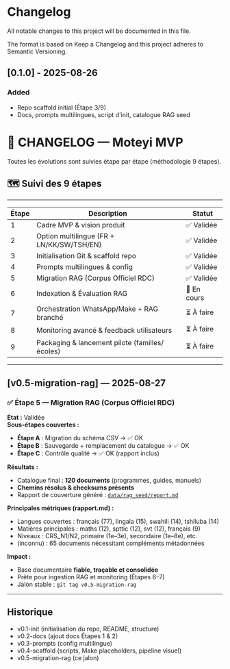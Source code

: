 # Changelog
All notable changes to this project will be documented in this file.

The format is based on Keep a Changelog and this project adheres to Semantic Versioning.

## [0.1.0] - 2025-08-26
### Added
- Repo scaffold initial (Étape 3/9)
- Docs, prompts multilingues, script d'init, catalogue RAG seed

# 📑 CHANGELOG — Moteyi MVP

Toutes les évolutions sont suivies étape par étape (méthodologie 9 étapes).

## 🗺️ Suivi des 9 étapes

---

| Étape | Description                                   | Statut |
|-------|-----------------------------------------------|--------|
| 1     | Cadre MVP & vision produit                    | ✅ Validée |
| 2     | Option multilingue (FR + LN/KK/SW/TSH/EN)     | ✅ Validée |
| 3     | Initialisation Git & scaffold repo            | ✅ Validée |
| 4     | Prompts multilingues & config                 | ✅ Validée |
| 5     | Migration RAG (Corpus Officiel RDC)           | ✅ Validée |
| 6     | Indexation & Évaluation RAG                   | 🚧 En cours |
| 7     | Orchestration WhatsApp/Make + RAG branché     | ⏳ À faire |
| 8     | Monitoring avancé & feedback utilisateurs    | ⏳ À faire |
| 9     | Packaging & lancement pilote (familles/écoles)| ⏳ À faire |

---

## [v0.5-migration-rag] — 2025-08-27
### ✅ Étape 5 — Migration RAG (Corpus Officiel RDC)

**État :** Validée  
**Sous-étapes couvertes :**
- **Étape A** : Migration du schéma CSV → ✅ OK
- **Étape B** : Sauvegarde + remplacement du catalogue → ✅ OK
- **Étape C** : Contrôle qualité → ✅ OK (rapport inclus)

**Résultats :**
- Catalogue final : **120 documents** (programmes, guides, manuels)
- **Chemins résolus & checksums présents**
- Rapport de couverture généré : [`data/rag_seed/report.md`](data/rag_seed/report.md)

**Principales métriques (rapport.md) :**
- Langues couvertes : français (77), lingala (15), swahili (14), tshiluba (14)
- Matières principales : maths (12), spttic (12), svt (12), français (9)
- Niveaux : CRS_N1/N2, primaire (1e–3e), secondaire (1e–8e), etc.
- (inconnu) : 65 documents nécessitant compléments métadonnées

**Impact :**
- Base documentaire **fiable, traçable et consolidée**
- Prête pour ingestion RAG et monitoring (Étapes 6–7)
- Jalon stable : `git tag v0.5-migration-rag`

---

## Historique
- v0.1-init (initialisation du repo, README, structure)  
- v0.2-docs (ajout docs Étapes 1 & 2)  
- v0.3-prompts (config multilingue)  
- v0.4-scaffold (scripts, Make placeholders, pipeline visuel)  
- v0.5-migration-rag (ce jalon)
